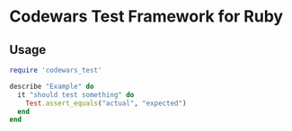 # Codewars Test Framework for Ruby

## Usage

```ruby
require 'codewars_test'

describe "Example" do
  it "should test something" do
    Test.assert_equals("actual", "expected")
  end
end
```
